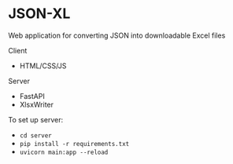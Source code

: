 # JSON-XL

Web application for converting JSON into downloadable Excel files

Client
* HTML/CSS/JS

Server
* FastAPI
* XlsxWriter

To set up server:
* ``cd server``
* ``pip install -r requirements.txt``
* ``uvicorn main:app --reload``
